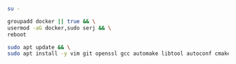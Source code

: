 ```bash
su -
```
```bash
groupadd docker || true && \
usermod -aG docker,sudo serj && \
reboot
```
```bash
sudo apt update && \
sudo apt install -y vim git openssl gcc automake libtool autoconf cmake jq tmux wget perl lua 
```
